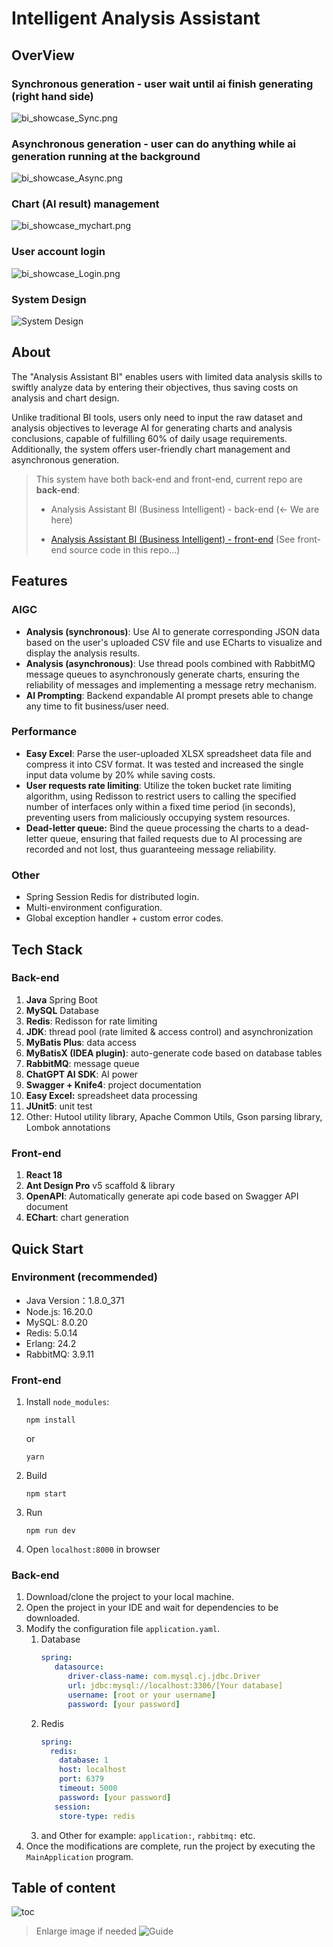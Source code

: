 # Intelligent Analysis Assistant
## OverView
### Synchronous generation - user wait until ai finish generating (right hand side)
![bi_showcase_Sync.png](image/bi_showcase_Sync.png)

### Asynchronous generation - user can do anything while ai generation running at the background
![bi_showcase_Async.png](image/bi_showcase_Async.png)

### Chart (AI result) management
![bi_showcase_mychart.png](image/bi_showcase_mychart.png)

### User account login
![bi_showcase_Login.png](image/bi_showcase_Login.png)

### System Design
![System Design](image/bi_showcase_design.png)


## About

The "Analysis Assistant BI" enables users with limited data analysis skills to swiftly analyze data by entering their objectives, thus saving costs on analysis and chart design.

Unlike traditional BI tools, users only need to input the raw dataset and analysis objectives to leverage AI for generating charts and analysis conclusions, capable of fulfilling 60% of daily usage requirements. Additionally, the system offers user-friendly chart management and asynchronous generation.

> This system have both back-end and front-end, current repo are **back-end**:
>
> - Analysis Assistant BI (Business Intelligent) - back-end (<- We are here)
>
> - [Analysis Assistant BI (Business Intelligent) - front-end](https://github.com/becoze/bi-front) (See front-end source code in this repo...)


## Features
### AIGC
- **Analysis (synchronous)**: Use AI to generate corresponding JSON data based on the user's uploaded CSV file and use ECharts to visualize and display the analysis results.
- **Analysis (asynchronous)**: Use thread pools combined with RabbitMQ message queues to asynchronously generate charts, ensuring the reliability of messages and implementing a message retry mechanism.
- **AI Prompting**: Backend expandable AI prompt presets able to change any time to fit business/user need.

### Performance
- **Easy Excel**: Parse the user-uploaded XLSX spreadsheet data file and compress it into CSV format. It was tested and increased the single input data volume by 20% while saving costs.
- **User requests rate limiting**: Utilize the token bucket rate limiting algorithm, using Redisson to restrict users to calling the specified number of interfaces only within a fixed time period (in seconds), preventing users from maliciously occupying system resources.
- **Dead-letter queue:** Bind the queue processing the charts to a dead-letter queue, ensuring that failed requests due to AI processing are recorded and not lost, thus guaranteeing message reliability.

### Other
- Spring Session Redis for distributed login.
- Multi-environment configuration.
- Global exception handler + custom error codes.

## Tech Stack
### Back-end
1. **Java** Spring Boot
2. **MySQL** Database
3. **Redis**: Redisson for rate limiting
4. **JDK**: thread pool (rate limited & access control) and asynchronization
5. **MyBatis Plus**: data access
6. **MyBatisX (IDEA plugin)**: auto-generate code based on database tables
7. **RabbitMQ**: message queue
8. **ChatGPT AI SDK**: AI power
9. **Swagger + Knife4**: project documentation
10. **Easy Excel:** spreadsheet data processing
11. **JUnit5**: unit test
12. Other: Hutool utility library, Apache Common Utils, Gson parsing library, Lombok annotations

### Front-end
1. **React 18**
2. **Ant Design Pro** v5 scaffold & library
3. **OpenAPI**: Automatically generate api code based on Swagger API document
4. **EChart**: chart generation

## Quick Start
### Environment (recommended)
- Java Version：1.8.0_371
- Node.js: 16.20.0
- MySQL: 8.0.20
- Redis: 5.0.14
- Erlang: 24.2
- RabbitMQ: 3.9.11

### Front-end
1. Install `node_modules`:
    ```
    npm install 
    ```
   or
    ```
    yarn
    ```
2. Build
    ```
    npm start
    ```
3. Run
    ```
    npm run dev
    ```
4. Open `localhost:8000` in browser

### Back-end
1. Download/clone the project to your local machine.
2. Open the project in your IDE and wait for dependencies to be downloaded.
3. Modify the configuration file `application.yaml`.
    1. Database
       ```yml
       spring:
          datasource:
             driver-class-name: com.mysql.cj.jdbc.Driver
             url: jdbc:mysql://localhost:3306/[Your database]
             username: [root or your username]
             password: [your password]
       ```
    2. Redis
       ```yml
       spring:
         redis:
           database: 1 
           host: localhost
           port: 6379
           timeout: 5000
           password: [your password]
          session:
           store-type: redis
       ```
    3. and Other for example: `application:`, `rabbitmq:` etc.
4. Once the modifications are complete, run the project by executing the `MainApplication` program.

## Table of content 
![toc](image/Business_Intelligent.png)

> Enlarge image if needed
![Guide](image/guide.png)
